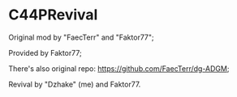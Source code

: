 # C44PRevival

Original mod by "FaecTerr" and "Faktor77";

Provided by Faktor77;

There's also original repo: https://github.com/FaecTerr/dg-ADGM;

Revival by "Dzhake" (me) and Faktor77.